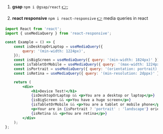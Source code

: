1. **gsap** `npm i @gsap/react` [👉](https://www.npmjs.com/package/@gsap/react);

2. **react responsive** `npm i react-responsive` [👉](https://www.npmjs.com/package/react-responsive) media queries in react

```jsx
import React from 'react';
import { useMediaQuery } from 'react-responsive';

const Example = () => {
	const isDesktopOrLaptop = useMediaQuery({
		query: '(min-width: 1224px)',
	});
	const isBigScreen = useMediaQuery({ query: '(min-width: 1824px)' });
	const isTabletOrMobile = useMediaQuery({ query: '(max-width: 1224px)' });
	const isPortrait = useMediaQuery({ query: '(orientation: portrait)' });
	const isRetina = useMediaQuery({ query: '(min-resolution: 2dppx)' });

	return (
		<div>
			<h1>Device Test!</h1>
			{isDesktopOrLaptop && <p>You are a desktop or laptop</p>}
			{isBigScreen && <p>You have a huge screen</p>}
			{isTabletOrMobile && <p>You are a tablet or mobile phone</p>}
			<p>Your are in {isPortrait ? 'portrait' : 'landscape'} orientation</p>
			{isRetina && <p>You are retina</p>}
		</div>
	);
};
```

